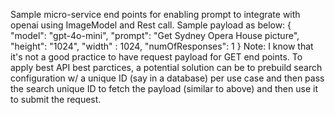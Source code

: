 Sample micro-service end points for enabling prompt to integrate with openai using ImageModel and Rest call.
Sample payload as below:
{
    "model": "gpt-4o-mini",
    "prompt": "Get Sydney Opera House picture",
    "height": "1024",
    "width" : 1024,
    "numOfResponses": 1
}
Note: I know that it's not a good practice to have request payload for GET end points. To apply best API best parctices, a potential solution can be to prebuild search configuration w/ a unique ID (say in a database) per use case and then pass the search unique ID to fetch the payload (similar to above) and then use it to submit the request. 
